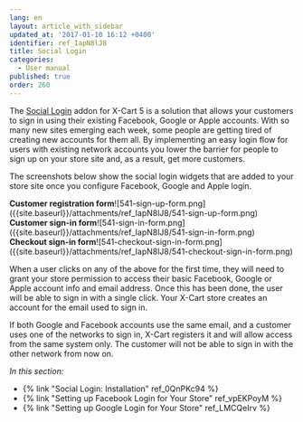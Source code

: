 ```yaml
---
lang: en
layout: article_with_sidebar
updated_at: '2017-01-10 16:12 +0400'
identifier: ref_IapN8lJ8
title: Social Login
categories:
  - User manual
published: true
order: 260
---
```

The [Social Login](https://market.x-cart.com/addons/social-login.html "Social Login") addon for X-Cart 5 is a solution that allows your customers to sign in using their existing Facebook, Google or Apple accounts. With so many new sites emerging each week, some people are getting tired of creating new accounts for them all. By implementing an easy login flow for users with existing network accounts you lower the barrier for people to sign up on your store site and, as a result, get more customers.

The screenshots below show the social login widgets that are added to your store site once you configure Facebook, Google and Apple login. 
<div class="ui stackable three column grid">
  <div class="column" markdown="span"><b>Customer registration form</b>![541-sign-up-form.png]({{site.baseurl}}/attachments/ref_IapN8lJ8/541-sign-up-form.png)</div>
  <div class="column" markdown="span"><b>Customer sign-in form</b>![541-sign-in-form.png]({{site.baseurl}}/attachments/ref_IapN8lJ8/541-sign-in-form.png)</div>
  <div class="column" markdown="span"><b>Checkout sign-in form</b>![541-checkout-sign-in-form.png]({{site.baseurl}}/attachments/ref_IapN8lJ8/541-checkout-sign-in-form.png)</div>
</div>

When a user clicks on any of the above for the first time, they will need to grant your store permission to access their basic Facebook, Google or Apple account info and email address. Once this has been done, the user will be able to sign in with a single click. Your X-Cart store creates an account for the email used to sign in.

If both Google and Facebook accounts use the same email, and a customer uses one of the networks to sign in, X-Cart registers it and will allow access from the same system only. The customer will not be able to sign in with the other network from now on.

_In this section:_

*   {% link "Social Login: Installation" ref_0QnPKc94 %}
*   {% link "Setting up Facebook Login for Your Store" ref_vpEKPoyM %}
*   {% link "Setting up Google Login for Your Store" ref_LMCQeIrv %}
